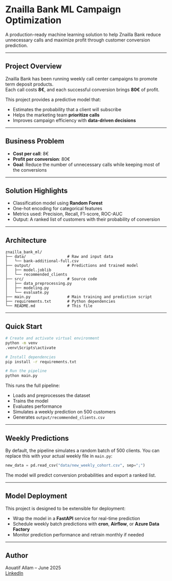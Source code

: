 # Znailla Bank ML Campaign Optimization

A production-ready machine learning solution to help Znailla Bank reduce unnecessary calls and maximize profit through customer conversion prediction.

---

##  Project Overview

Znailla Bank has been running weekly call center campaigns to promote term deposit products.  
Each call costs **8€**, and each successful conversion brings **80€** of profit.

This project provides a predictive model that:
- Estimates the probability that a client will subscribe
- Helps the marketing team **prioritize calls**
- Improves campaign efficiency with **data-driven decisions**

---

##  Business Problem

- **Cost per call**: 8€
- **Profit per conversion**: 80€
- **Goal**: Reduce the number of unnecessary calls while keeping most of the conversions

---

##  Solution Highlights

- Classification model using **Random Forest**
- One-hot encoding for categorical features
- Metrics used: Precision, Recall, F1-score, ROC-AUC
- Output: A ranked list of customers with their probability of conversion

---



##  Architecture

```
znailla_bank_ml/
├── data/                  # Raw and input data
│   └── bank-additional-full.csv          
├── output/                # Predictions and trained model
│   ├── model.joblib
│   └── recommended_clients                      
├── src/                   # Source code
│   ├── data_preprocessing.py
│   ├── modeling.py
│   └── evaluate.py
├── main.py                # Main training and prediction script
├── requirements.txt       # Python dependencies
└── README.md              # This file
```

---

##  Quick Start

```bash
# Create and activate virtual environment
python -m venv 
.venv\Scripts\activate

# Install dependencies
pip install -r requirements.txt

# Run the pipeline
python main.py
```

This runs the full pipeline:
- Loads and preprocesses the dataset
- Trains the model
- Evaluates performance
- Simulates a weekly prediction on 500 customers
- Generates `output/recommended_clients.csv`

---

##  Weekly Predictions

By default, the pipeline simulates a random batch of 500 clients.
You can replace this with your actual weekly file in `main.py`:

```python
new_data = pd.read_csv("data/new_weekly_cohort.csv", sep=";")
```

The model will predict conversion probabilities and export a ranked list.

---

##  Model Deployment 

This project is designed to be extensible for deployment:
- Wrap the model in a **FastAPI** service for real-time prediction
- Schedule weekly batch predictions with **cron**, **Airflow**, or **Azure Data Factory**
- Monitor prediction performance and retrain monthly if needed

---

##  Author

Aouatif Allam – June 2025  
[LinkedIn](https://www.linkedin.com/in/aouatif-allam/) 
